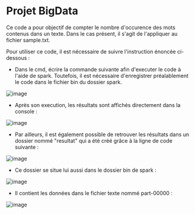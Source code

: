 # Projet BigData

Ce code a pour objectif de compter le nombre d'occurence des mots contenus dans un texte. 
Dans le cas présent, il s'agit de l'appliquer au fichier sample.txt.

Pour utiliser ce code, il est nécessaire de suivre l'instruction énoncée ci-dessous : 

- Dans le cmd, écrire la commande suivante afin d'executer le code à l'aide de spark. Toutefois, il est nécessaire d'enregistrer préalablement le code dans le fichier bin du dossier spark.


![image](https://user-images.githubusercontent.com/71136228/101941979-10c9a000-3be9-11eb-9d52-c3484433969e.png)


- Après son execution, les résultats sont affichés directement dans la console : 


![image](https://user-images.githubusercontent.com/71136228/101946381-3063c700-3bef-11eb-8146-5698131e1a20.png)


- Par ailleurs, il est également possible de retrouver les résultats dans un dossier nommé "resultat" qui a été créé grâce à la ligne de code suivante : 


![image](https://user-images.githubusercontent.com/71136228/101946604-73259f00-3bef-11eb-9d88-74193364c28e.png)


- Ce dossier se situe lui aussi dans le dossier bin de spark :


![image](https://user-images.githubusercontent.com/71136228/101946700-905a6d80-3bef-11eb-9ec6-b847cb6b7c5a.png)


- Il contient les données dans le fichier texte nommé part-00000 : 


![image](https://user-images.githubusercontent.com/71136228/101946817-c8fa4700-3bef-11eb-87c7-666475d9c441.png)

